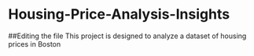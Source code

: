 # Housing-Price-Analysis-Insights

##Editing the file
This project is designed to analyze a dataset of housing prices in Boston
